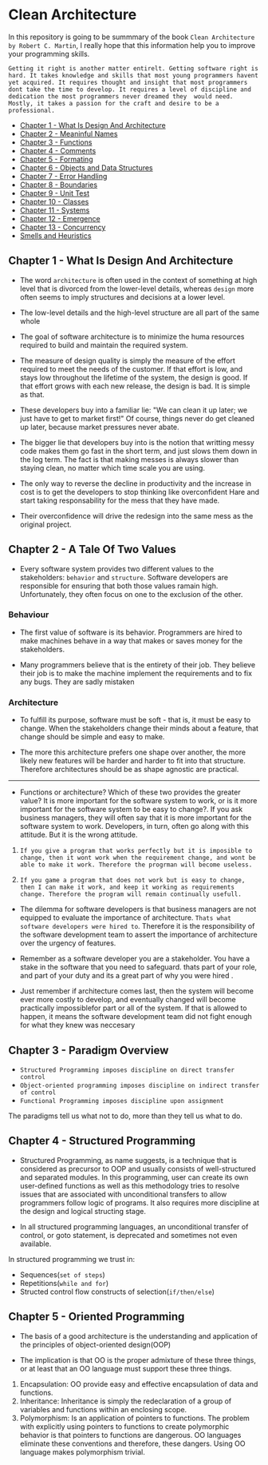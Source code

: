 # Clean Architecture

In this repository is going to be summmary of the book `Clean Architecture by Robert C. Martin`, I really hope that this information help you to improve your programming skills.

`Getting it right is another matter entirelt. Getting software right is hard. It takes knowledge and skills that most young programmers havent yet acquired. It requires thought and insight that most programmers dont take the time to develop. It requires a level of discipline and dedication the most programmers never dreamed they  would need. Mostly, it takes a passion for the craft and desire to be a professional.`

* [Chapter 1 - What Is Design And Architecture](#Chapter-1---What-Is-Design-And-Architecture)
* [Chapter 2 - Meaninful Names](###Chapter-2---A-Tale-Of-Two-Values)
* [Chapter 3 - Functions](#Chapter-3---Functions)
* [Chapter 4 - Comments](#Chapter-4---Comments)
* [Chapter 5 - Formating](#Chapter-5---Formating)
* [Chapter 6 - Objects and Data Structures](#Chapter-6---Objects-and-Data-Structures)
* [Chapter 7 - Error Handling](#Chapter-7---Error-Handling)
* [Chapter 8 - Boundaries](#Chapter-8---Boundaries)
* [Chapter 9 - Unit Test](#Chapter-9---Unit-Test)
* [Chapter 10 - Classes](#Chapter-10---Classes)
* [Chapter 11 - Systems](#Chapter-11---Systems)
* [Chapter 12 - Emergence](#Chapter-12---Emergence)
* [Chapter 13 - Concurrency](#Chapter-13---Concurrency)
* [Smells and Heuristics](#Smells-and-Heuristics)


## Chapter 1 - What Is Design And Architecture

- The word `architecture` is often used in the context of something at high level that is divorced from the lower-level details, whereas `design` more often seems to imply structures and decisions at a lower level.

- The low-level details and the high-level structure are all part of the same whole

- The goal of software architecture is to minimize the huma resources required to build and maintain the required system.

- The measure of design quality is simply the measure of the effort required to meet the needs of the customer. If that effort is low,
and stays low throughout the lifetime of the system, the design is good. If that effort grows with each new release, the design is bad. It is simple as that.

- These developers buy into a familiar lie: "We can clean it up later; we just have to get to market first!" Of course, things never do get cleaned up later, because market pressures never abate.

- The bigger lie that developers buy into is the notion that writting messy code makes them go fast in the short term, and just slows them down in the log term. The fact is that making messes is always slower than staying clean, no matter which time scale you are using.

- The only way to reverse the decline in productivity and the increase in cost is to get the developers to stop thinking like overconfident Hare and start taking responsability for the mess that they have made.

- Their overconfidence will drive the redesign into the same mess as the original project.


## Chapter 2 - A Tale Of Two Values

- Every software system provides two different values to the stakeholders: `behavior` and `structure`. Software developers are responsible for ensuring that both those values ramain high. Unfortunately, they often focus on one to the exclusion of the other.

### Behaviour

- The first value of software is its behavior. Programmers are hired to make machines behave in a way that makes or saves money for the stakeholders.

- Many programmers believe that is the entirety of their job. They believe their job is to make the machine implement the requirements and to fix any bugs. They are sadly mistaken

### Architecture

- To fulfill its purpose, software must be soft - that is, it must be easy to change. When the stakeholders change their minds about a feature, that change should be simple and easy to make.

- The more this architecture prefers one shape over another, the more likely new features will be harder and harder to fit into that structure. Therefore architectures should be as shape agnostic are practical.

___


- Functions or architecture? Which of these two provides the greater value? It is more important for the software system to work, or is it more important for the software system to be easy to change?. If you ask business managers, they will often say that it is more important for the software system to work. Developers, in turn, often go along with this attitude. But it is the wrong attitude.

1. `If you give a program that works perfectly but it is imposible to change, then it wont work when the requirement change, and wont be able to make it work. Therefore the progrman will become useless.`

2. `If you game a program that does not work but is easy to change, then I can make it work, and keep it working as requirements change. Therefore the program will remain continually usefull.`

-  The dilemma for software developers is that business managers are not equipped to evaluate the importance of architecture. `Thats what software developers were hired to`. Therefore it is the responsibility of the software development team to assert the importance of architecture over the urgency of features.

- Remember as a software developer you are a stakeholder. You have a stake in the software that you need to safeguard. thats part of your role, and part of your duty and its a great part of why you were hired .

- Just remember if architecture comes last, then the system  will become ever more costly to develop, and eventually changed will become practically impossiblefor part or all of the system. If that is allowed to happen, it means the software development team did not fight enough for what they knew was neccesary

## Chapter 3 - Paradigm Overview

- `Structured Programming imposes discipline on direct transfer control`
- `Object-oriented programming imposes discipline on indirect transfer of control`
- `Functional Programming imposes discipline upon assignment`

The paradigms tell us what not to do, more than they tell us what to do.

## Chapter 4 - Structured Programming

- Structured Programming, as name suggests, is a technique that is considered as precursor to OOP and usually consists of well-structured and separated modules. In this programming, user can create its own user-defined functions as well as this methodology tries to resolve issues that are associated with unconditional transfers to allow programmers follow logic of programs. It also requires more discipline at the design and logical structing stage.

- In all structured programming languages, an unconditional transfer of control, or goto statement, is deprecated and sometimes not even available.

In structured programming we trust in:

- Sequences(`set of steps`)
- Repetitions(`while and for`)
- Structed control flow constructs of selection(`if/then/else`)

## Chapter 5 - Oriented Programming

- The basis of a good architecture is the understanding and application of the principles of object-oriented design(OOP)

- The implication is that OO is the proper admixture of these three things, or at least that an OO language must support these three things. 

1. Encapsulation: OO provide easy and effective encapsulation of data and functions.
2. Inheritance: Inheritance is simply the redeclaration of a group of variables and functions within an enclosing scope.
3. Polymorphism: Is an application of pointers to functions. The problem with explicitly using pointers to functions to create polymorphic behavior
is that pointers to functions are dangerous. OO languages eliminate these conventions and therefore, these dangers. Using OO language makes polymorphism trivial.

